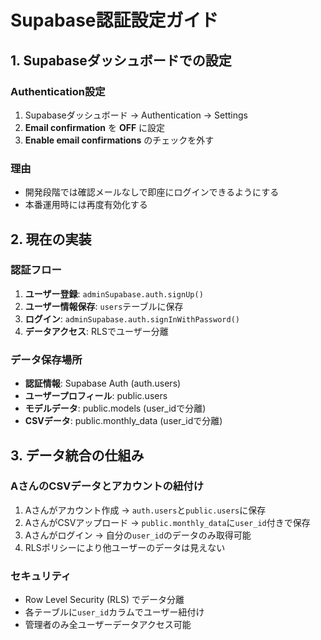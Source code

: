 # Supabase認証設定ガイド

## 1. Supabaseダッシュボードでの設定

### Authentication設定
1. Supabaseダッシュボード → Authentication → Settings
2. **Email confirmation** を **OFF** に設定
3. **Enable email confirmations** のチェックを外す

### 理由
- 開発段階では確認メールなしで即座にログインできるようにする
- 本番運用時には再度有効化する

## 2. 現在の実装

### 認証フロー
1. **ユーザー登録**: `adminSupabase.auth.signUp()`
2. **ユーザー情報保存**: `users`テーブルに保存
3. **ログイン**: `adminSupabase.auth.signInWithPassword()`
4. **データアクセス**: RLSでユーザー分離

### データ保存場所
- **認証情報**: Supabase Auth (auth.users)
- **ユーザープロフィール**: public.users
- **モデルデータ**: public.models (user_idで分離)
- **CSVデータ**: public.monthly_data (user_idで分離)

## 3. データ統合の仕組み

### AさんのCSVデータとアカウントの紐付け
1. Aさんがアカウント作成 → `auth.users`と`public.users`に保存
2. AさんがCSVアップロード → `public.monthly_data`に`user_id`付きで保存
3. Aさんがログイン → 自分の`user_id`のデータのみ取得可能
4. RLSポリシーにより他ユーザーのデータは見えない

### セキュリティ
- Row Level Security (RLS) でデータ分離
- 各テーブルに`user_id`カラムでユーザー紐付け
- 管理者のみ全ユーザーデータアクセス可能



